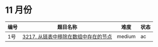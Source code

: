 # 11 月份

**编号**|**题目名称**|**难度**|**状态**
--------|------------|--------|--------
1号|[3217. 从链表中移除在数组中存在的节点](./第1题%203217.%20从链表中移除在数组中存在的节点)|medium|ac
